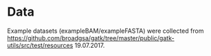 # Data
Example datasets (exampleBAM/exampleFASTA) were collected from
https://github.com/broadgsa/gatk/tree/master/public/gatk-utils/src/test/resources
19.07.2017.

